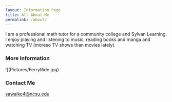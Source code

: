 ```yaml
---
layout: Information Page
title: All About Me
permalink: /about/
---
```


I am a professional math tutor for a community college and Sylvan Learning. I enjoy playing and listening to music, reading books and manga and watching TV (moreso TV shows than movies lately).

### More Information

![(Pictures/FerryRide.jpg)

### Contact Me


[sawalke4@ncsu.edu](mailto:sawalke4@ncsu.edu)
